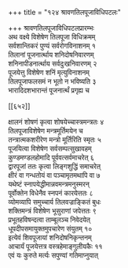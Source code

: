+++
title = "१२४ श्रावणतिलपूजाविधिपटलः"

+++
श्रावणतिलपूजाविधिपटलप्रारम्भः  
अथ वक्ष्ये विशेषेण तिलपूजा विधिक्रमम्  
सर्वशान्तिकरं पुण्यं सर्वरोगविनाशनम् १  
तिलानां पूजनार्त्थाय शनिदोषनिवारणम्  
शनिनापीडनार्त्थाय सर्वदुःखनिवारणम् २  
पूजयेत्तु विशेषेण शनिं मृत्युविनाशनम्  
तिलपूजाफलसमं न भूतो न भविष्यति ३  
भारादिदशभारान्तं पूजनार्त्थं प्रगृह्य च  

[[६५२]]  

क्षालनं शोषणं कृत्वा शोषयेच्चास्त्रमन्त्रतः ४  
तिलपूजाविशेषेण मन्त्रमूर्तिमयेन च  
तन्त्रात्मकशरीरेण मन्त्रो मूर्तिरिति स्मृतः ५  
पूजयित्वा विशेषेण सर्वसम्पत्सुखावहम्  
कुण्डमण्डलहोमादि पूर्ववत्सर्वमाचरेत् ६  
द्वारपूजां ततः कृत्वा लिङ्गशुद्धिं समाचरेत्  
क्षीरं वा गन्धतोयं वा पञ्चामृतमथापि वा ७  
यथेष्टं स्नापयेद्धीमान्नवमन्त्रमनुस्मरन्  
पूर्वोक्तेन विधेनैव स्नपनं कारयेत्ततः ८  
व्योमव्यापि समुच्चार्य तिलवज्राङ्कितं बुधः  
शक्तिमन्त्रं विशेषेण भूसुराणां जपेत्ततः ९  
प्रभूतहविषन्दत्वा ताम्बूलञ्च निवेदयेत्  
धूपदीपसमायुक्तमुपचारेण संयुतम् १०  
इत्येवं शिवपूजायां शनिदोषनिकृन्तनम्  
आचार्यं पूजयेत्तत्र वस्त्रहेमाङ्गुलीयकैः ११  
एवं यः कुरुते मर्त्यः सपुण्यां गतिमाप्नुयात्
